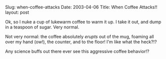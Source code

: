 Slug: when-coffee-attacks
Date: 2003-04-06
Title: When Coffee Attacks!!
layout: post

Ok, so I nuke a cup of lukewarm coffee to warm it up. I take it out, and dump in a teaspoon of sugar. Very normal.

Not very normal: the coffee absolutely <i>erupts</i> out of the mug, foaming all over my hand (ow!), the counter, and to the floor! I&#39;m like what the heck?!?

Any science buffs out there ever see this aggressive coffee behavior!?

